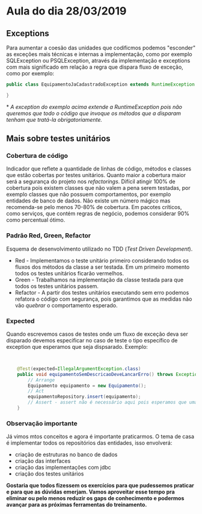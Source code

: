 # Aula do dia 28/03/2019

## Exceptions

Para aumentar a coesão das unidades que codificmos podemos "esconder" as exceções mais técnicas e internas a implementação, como por exemplo SQLException ou PSQLException, através da implementação e exceptions com mais significado em relação a regra que dispara fluxo de exceção, como por exemplo:

```java 
public class EquipamentoJaCadastradoException extends RuntimeException {

}
```
\* *A exception do exemplo acima extende a RuntimeException pois não queremos que todo  o código que invoque os métodos que a disparam tenham que tratá-la obrigatoriamente.*

## Mais sobre testes unitários
### Cobertura de código
Indicador que reflete a quantidade de linhas de código, métodos e classes que estão cobertas por testes unitários. Quanto maior a cobertura maior será a segurança do projeto nos *refactorings*. 
Difícil atingir 100% de cobertura pois existem classes que não valem a pena serem testadas, por exemplo classes que não possuem comportamentos, por exemplo entidades de banco de dados.
Não existe um número mágico mas recomenda-se pelo menos 70-80% de cobertura. Em pacotes críticos, como serviços, que contém regras de negócio, podemos considerar 90% como percentual ótimo.

### Padrão Red, Green, Refactor
Esquema de desenvolvimento utilizado no TDD (*Test Driven Development*). 
 * Red - Implementamos o teste unitário primeiro considerando todos os fluxos dos métodos da classe a ser testada. Em um primeiro momento todos os testes unitários ficarão vermelhos.
  * Green - Trabalhamos na implementação da classe testada para que todos os testes unitários passem.
   * Refactor - A partir dos testes unitários executando sem erro podemos refatora o código com segurança, pois garantimos que as medidas não vão *quebrar* o comportamento esperado.

### Expected
Quando escrevemos casos de testes onde um fluxo de exceção deva ser disparado devemos especificar no caso de teste o tipo específico de exception que esperamos que seja dispsarado. Exemplo:

``` java

	
	@Test(expected=IllegalArgumentException.class)
	public void equipamentoSemDescricaoDeveLancarErro() throws Exception {
		// Arrange
		Equipamento equipamento = new Equipamento();
		// Act
		equipamentoRepository.insert(equipamento);
		// Assert - assert não é necessário aqui pois esperamos que uma exception seja lançada		
	}
```

### Observação importante
Já vimos mtos conceitos e agora é importante praticarmos. O tema de casa é implementar todos os repositórios das entidades, isso envolverá:
 * criação de estruturas no banco de dados
 * criação das interfaces
 * criação das implementações com jdbc
 * criação dos testes unitários
 
  
 **Gostaria que todos fizessem os exercícios para que pudessemos praticar e para que as dúvidas emerjam. Vamos aproveitar esse tempo pra eliminar ou pelo menos reduzir os gaps de conhecimento e podermos avançar para as próximas ferramentas do treinamento.**
 

